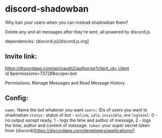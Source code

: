 # discord-shadowban

Why ban your users when you can instead shadowban them?

Delete any and all messages after they're sent, all powered by discord.js

dependencies: (discord.js)[discord.js.org]

## Invite link:
https://discordapp.com/api/oauth2/authorize?client_id=`client id`&permissions=73728&scope=bot

Permissions:
Manage Messages and Read Message History

## Config: 
 `name:` Name the bot whatever you want
 `users:` IDs of users you want to shadowban
 `status:` status of bot - `online`, `idle`, `invisible`, `dnd`
 `loglevel`: 0 - no output except ready, 1 - logs the time and author of message, 2 - logs the time, author and content of message.
 `token`: your super secret token from (discord)[https://discordapp.com/developers/applications/]
